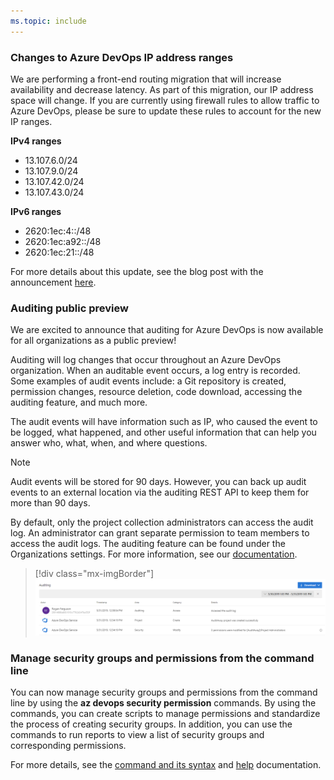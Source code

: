 ```yaml
---
ms.topic: include
---
```


### Changes to Azure DevOps IP address ranges

We are performing a front-end routing migration that will increase availability and decrease latency. As part of this migration, our IP address space will change. If you are currently using firewall rules to allow traffic to Azure DevOps, please be sure to update these rules to account for the new IP ranges.

**IPv4 ranges**
* 13.107.6.0/24
* 13.107.9.0/24
* 13.107.42.0/24
* 13.107.43.0/24

**IPv6 ranges**
* 2620:1ec:4::/48
* 2620:1ec:a92::/48
* 2620:1ec:21::/48

For more details about this update, see the blog post with the announcement [here](https://devblogs.microsoft.com/devops/new-ip-firewall-rules-for-azure-devops/). 

### Auditing public preview

We are excited to announce that auditing for Azure DevOps is now available for all organizations as a public preview!

Auditing will log changes that occur throughout an Azure DevOps organization. When an auditable event occurs, a log entry is recorded. Some examples of audit events include: a Git repository is created, permission changes, resource deletion, code download, accessing the auditing feature, and much more. 

The audit events will have information such as IP, who caused the event to be logged, what happened, and other useful information that can help you answer who, what, when, and where questions. 

> [!NOTE]
> Audit events will be stored for 90 days. However, you can back up audit events to an external location via the auditing REST API to keep them for more than 90 days.

By default, only the project collection administrators can access the audit log. An administrator can grant separate permission to team members to access the audit logs. The auditing feature can be found under the Organizations settings. For more information, see our [documentation](https://docs.microsoft.com/en-us/azure/devops/organizations/settings/azure-devops-auditing?view=azure-devops).

> [!div class="mx-imgBorder"]
> ![Badge](../../_img/153_01.png "Azure auditing feature can be found under organizations settings")

### Manage security groups and permissions from the command line

You can now manage security groups and permissions from the command line by using the **az devops security permission** commands. By using the commands, you can create scripts to manage permissions and standardize the process of creating security groups. In addition, you can use the commands to run reports to view a list of security groups and corresponding permissions. 

For more details, see the [command and its syntax](https://docs.microsoft.com/en-us/cli/azure/ext/azure-devops/devops/security/permission?view=azure-cli-latest) and [help](https://docs.microsoft.com/azure/devops/cli/permissions?view=azure-devops) documentation.